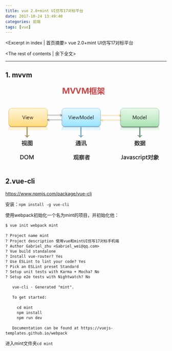 ```yaml
---
title: vue 2.0+mint UI仿写17对标平台
date: 2017-10-24 13:49:40
categories: 前端
tags: [vue]
---
```

<Excerpt in index | 首页摘要> 
vue 2.0+mint UI仿写17对标平台
<!-- more -->
<The rest of contents | 余下全文>

-----

## 1. mvvm

![](https://github.com/Gabrielkaliboy/images/blob/master/markdown/vue_fang_element/1.png?raw=true)

## 2.vue-cli
https://www.npmjs.com/package/vue-cli

安装：`npm install -g vue-cli`


使用webpack初始化一个名为mint的项目，并初始化他：
```
$ vue init webpack mint

? Project name mint
? Project description 使用vue和mintUI仿写17对标手机端
? Author Gabriel_zhu <Gabriel_wei@qq.com>
? Vue build standalone
? Install vue-router? Yes
? Use ESLint to lint your code? Yes
? Pick an ESLint preset Standard
? Setup unit tests with Karma + Mocha? No
? Setup e2e tests with Nightwatch? No

   vue-cli · Generated "mint".

   To get started:

     cd mint
     npm install
     npm run dev

   Documentation can be found at https://vuejs-templates.github.io/webpack
```

进入mint文件夹`cd mint`